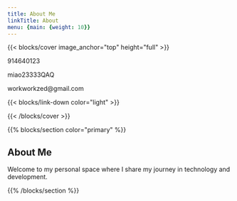 ```yaml
---
title: About Me
linkTitle: About
menu: {main: {weight: 10}}
---
```


{{< blocks/cover image_anchor="top" height="full" >}}

<div class="contact-info-container">
  <div class="contact-card">
    <div class="contact-icon">
      <i class="fab fa-qq"></i>
    </div>
    <div class="contact-details">
      <p class="contact-value">914640123</p>
    </div>
  </div>
  
  <div class="contact-card">
    <div class="contact-icon">
      <i class="fab fa-weixin"></i>
    </div>
    <div class="contact-details">
      <p class="contact-value">miao23333QAQ</p>
    </div>
  </div>
  
  <div class="contact-card">
    <div class="contact-icon">
      <i class="fas fa-envelope"></i>
    </div>
    <div class="contact-details">
      <p class="contact-value">workworkzed@gmail.com</p>
    </div>
  </div>
</div>
{{< blocks/link-down color="light" >}}


{{< /blocks/cover >}}

{{% blocks/section color="primary" %}}

## About Me

Welcome to my personal space where I share my journey in technology and development.

{{% /blocks/section %}}


<script src="/js/random-background.js"></script>
<script src="/js/time-display.js"></script>